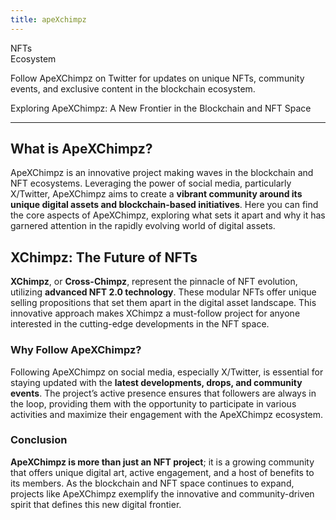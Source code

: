 ```yaml
---
title: apeXchimpz
---
```

NFTs  
 Ecosystem  

Follow ApeXChimpz on Twitter for updates on unique NFTs, community events, and exclusive content in the blockchain ecosystem.

Exploring ApeXChimpz: A New Frontier in the Blockchain and NFT Space  

-----------------------------------------------------------------------

What is ApeXChimpz?
-------------------

ApeXChimpz is an innovative project making waves in the blockchain and NFT ecosystems. Leveraging the power of social media, particularly X/Twitter, ApeXChimpz aims to create a **vibrant community around its unique digital assets and blockchain-based initiatives**. Here you can find the core aspects of ApeXChimpz, exploring what sets it apart and why it has garnered attention in the rapidly evolving world of digital assets.

XChimpz: The Future of NFTs
---------------------------

**XChimpz**, or **Cross-Chimpz**, represent the pinnacle of NFT evolution, utilizing **advanced NFT 2.0 technology**. These modular NFTs offer unique selling propositions that set them apart in the digital asset landscape. This innovative approach makes XChimpz a must-follow project for anyone interested in the cutting-edge developments in the NFT space.

### Why Follow ApeXChimpz?

Following ApeXChimpz on social media, especially X/Twitter, is essential for staying updated with the **latest developments, drops, and community events**. The project’s active presence ensures that followers are always in the loop, providing them with the opportunity to participate in various activities and maximize their engagement with the ApeXChimpz ecosystem.

### Conclusion

**ApeXChimpz is more than just an NFT project**; it is a growing community that offers unique digital art, active engagement, and a host of benefits to its members. As the blockchain and NFT space continues to expand, projects like ApeXChimpz exemplify the innovative and community-driven spirit that defines this new digital frontier.
